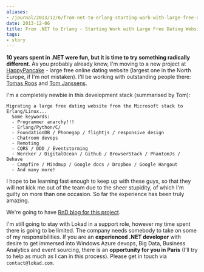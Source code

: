 ```yaml
---
aliases:
- /journal/2013/12/6/from-net-to-erlang-starting-work-with-large-free-dating-webs.html/index.html
date: 2013-12-06
title: From .NET to Erlang - Starting Work with Large Free Dating Website
tags:
- story
---
```

<p><strong>10 years spent in .NET were fun, but it is time to try something radically different</strong>. As you probably already know, I'm moving to a new project at <a href="http://www.happypancake.com/">HappyPancake</a> - large free online dating website (largest one in the North Europe, if I'm not mistaken). I'll be working with outstanding people there: <a href="@ptomasroos">Tomas Roos</a> and <a href="@ToJans">Tom Janssens</a>.</p>

<p>I'm a completely newbie in this development stack (summarised by Tom):</p>

<pre><code>Migrating a large free dating website from the Microsoft stack to Erlang/Linux...
  Some keywords:
  - Programmer anarchy!!!
  - Erlang/Python/C/
  - FoundationDB / Phonegap / flightjs / responsive design
  - Chatroom devops
  - Remoting
  - CQRS / DDD / Eventstorming
  - Wercker / DigitalOcean / Github / BrowserStack / PhantomJs / Behave
  - Campfire / Mindmup / Google docs / Dropbox / Google Hangout
  - And many more!
</code></pre>

<p>I hope to be learning fast enough to keep up with these guys, so that they will not kick me out of the team due to the sheer stupidity, of which I'm guilty on more than one occasion. So far the experience has been truly amazing.</p>

  <p>We're going to have <a href="http://rd.happypancake.com">RnD blog for this project</a>.</p>



<p>I'm still going to stay with Lokad in a support role, however my time spent there is going to be limited. The company needs somebody to take on some of my responsibilities. If you are an <strong>experienced .NET developer</strong> with desire to get immersed into Windows Azure devops, Big Data, Business Analytics and event sourcing, there is an <strong>opportunity for you in Paris</strong> (I'll try to help as much as I can in this process). Please get in touch via <code>contact@lokad.com</code>. </p>
